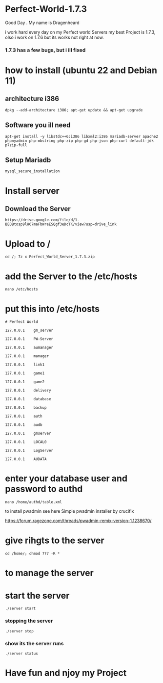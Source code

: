 # Perfect-World-1.7.3

​Good Day . My name is Dragenheard

i work hard every day on my Perfect world Servers my best Project is 1.7.3, olso i work on 1.7.6 but its works not right at now.

### 1.7.3 has  a few bugs, but i ill fixed


# how to install (ubuntu 22 and Debian 11)

## architecture i386
````
dpkg --add-architecture i386; apt-get update && apt-get upgrade
````

## Software you ill need

````
apt-get install -y libstdc++6:i386 libxml2:i386 mariadb-server apache2 phpmyadmin php-mbstring php-zip php-gd php-json php-curl default-jdk p7zip-full
````


## Setup Mariadb
````
mysql_secure_installation
````

# Install server

## Download the Server
````
https://drive.google.com/file/d/1-BE0Btosp9lH67maFbWreESQgf3eDcTK/view?usp=drive_link
````

# Upload to /
````
cd /; 7z x Perfect_World_Server_1.7.3.zip
````

# add the Server to the /etc/hosts
````
nano /etc/hosts
````

# put this into /etc/hosts 
````
# Perfect World

127.0.0.1    gm_server

127.0.0.1    PW-Server

127.0.0.1    aumanager

127.0.0.1    manager

127.0.0.1    link1

127.0.0.1    game1

127.0.0.1    game2

127.0.0.1    delivery

127.0.0.1    database

127.0.0.1    backup

127.0.0.1    auth

127.0.0.1    audb

127.0.0.1    gmserver

127.0.0.1    LOCAL0

127.0.0.1    LogServer

127.0.0.1    AUDATA
````

# enter your database user and password to authd
````
nano /home/authd/table.xml
````


to install pwadmin see here ​Simple pwadmin installer by crucifix​​​

https://forum.ragezone.com/threads/pwadmin-remix-version-1.1238670/


# give rihgts to the server
````
cd /home/; chmod 777 -R *
````

# to manage the server

# start the server
````
./server start
````

### stopping the server
````
./server stop 
````

### show its the server runs
````
./server status
````


# Have fun and njoy my Project
